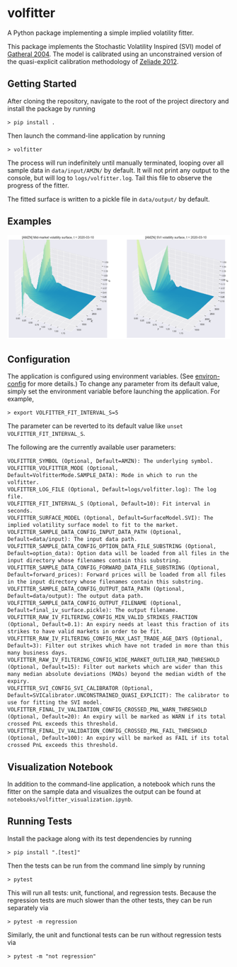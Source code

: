 # volfitter
A Python package implementing a simple implied volatility fitter.

This package implements the Stochastic Volatility Inspired (SVI) model of 
[Gatheral 2004](papers/gatheral2004.pdf). The model is calibrated using an unconstrained
version of the quasi-explicit calibration methodology of 
[Zeliade 2012](papers/zeliade2012.pdf).

## Getting Started

After cloning the repository, navigate to the root of the project directory and install
the package by running

```shell
> pip install .
```

Then launch the command-line application by running

```shell
> volfitter
```

The process will run indefinitely until manually terminated, looping over all sample
data in `data/input/AMZN/` by default. It will not print any output to the console, but will log
to `logs/volfitter.log`. Tail this file to observe the progress of the fitter.

The fitted surface is written to a pickle file in `data/output/` by default.

## Examples

![amzn_surface](img/amzn_surface.png)

## Configuration

The application is configured using environment variables. (See 
[environ-config](https://environ-config.readthedocs.io/en/stable/index.html) for more
details.) To change any parameter from its default value, simply set the environment
variable before launching the application. For example,

```shell
> export VOLFITTER_FIT_INTERVAL_S=5
```

The parameter can be reverted to its default value like `unset VOLFITTER_FIT_INTERVAL_S`.

The following are the currently available user parameters:

```
VOLFITTER_SYMBOL (Optional, Default=AMZN): The underlying symbol.
VOLFITTER_VOLFITTER_MODE (Optional, Default=VolfitterMode.SAMPLE_DATA): Mode in which to run the volfitter.
VOLFITTER_LOG_FILE (Optional, Default=logs/volfitter.log): The log file.
VOLFITTER_FIT_INTERVAL_S (Optional, Default=10): Fit interval in seconds.
VOLFITTER_SURFACE_MODEL (Optional, Default=SurfaceModel.SVI): The implied volatility surface model to fit to the market.
VOLFITTER_SAMPLE_DATA_CONFIG_INPUT_DATA_PATH (Optional, Default=data/input): The input data path.
VOLFITTER_SAMPLE_DATA_CONFIG_OPTION_DATA_FILE_SUBSTRING (Optional, Default=option_data): Option data will be loaded from all files in the input directory whose filenames contain this substring.
VOLFITTER_SAMPLE_DATA_CONFIG_FORWARD_DATA_FILE_SUBSTRING (Optional, Default=forward_prices): Forward prices will be loaded from all files in the input directory whose filenames contain this substring.
VOLFITTER_SAMPLE_DATA_CONFIG_OUTPUT_DATA_PATH (Optional, Default=data/output): The output data path.
VOLFITTER_SAMPLE_DATA_CONFIG_OUTPUT_FILENAME (Optional, Default=final_iv_surface.pickle): The output filename.
VOLFITTER_RAW_IV_FILTERING_CONFIG_MIN_VALID_STRIKES_FRACTION (Optional, Default=0.1): An expiry needs at least this fraction of its strikes to have valid markets in order to be fit.
VOLFITTER_RAW_IV_FILTERING_CONFIG_MAX_LAST_TRADE_AGE_DAYS (Optional, Default=3): Filter out strikes which have not traded in more than this many business days.
VOLFITTER_RAW_IV_FILTERING_CONFIG_WIDE_MARKET_OUTLIER_MAD_THRESHOLD (Optional, Default=15): Filter out markets which are wider than this many median absolute deviations (MADs) beyond the median width of the expiry.
VOLFITTER_SVI_CONFIG_SVI_CALIBRATOR (Optional, Default=SVICalibrator.UNCONSTRAINED_QUASI_EXPLICIT): The calibrator to use for fitting the SVI model.
VOLFITTER_FINAL_IV_VALIDATION_CONFIG_CROSSED_PNL_WARN_THRESHOLD (Optional, Default=20): An expiry will be marked as WARN if its total crossed PnL exceeds this threshold.
VOLFITTER_FINAL_IV_VALIDATION_CONFIG_CROSSED_PNL_FAIL_THRESHOLD (Optional, Default=100): An expiry will be marked as FAIL if its total crossed PnL exceeds this threshold.
```

## Visualization Notebook

In addition to the command-line application, a notebook which runs the fitter on the
sample data and visualizes the output can be found at 
`notebooks/volfitter_visualization.ipynb`.

## Running Tests

Install the package along with its test dependencies by running

```shell
> pip install ".[test]"
```

Then the tests can be run from the command line simply by running

```shell
> pytest
```

This will run all tests: unit, functional, and regression tests. Because the regression
tests are much slower than the other tests, they can be run separately via

```shell
> pytest -m regression
```

Similarly, the unit and functional tests can be run without regression tests via

```shell
> pytest -m "not regression"
```

